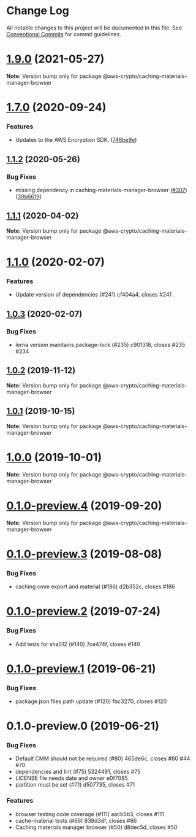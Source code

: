 # Change Log

All notable changes to this project will be documented in this file.
See [Conventional Commits](https://conventionalcommits.org) for commit guidelines.

# [1.9.0](https://github.com/aws/private-aws-encryption-sdk-javascript-staging/compare/@aws-crypto/caching-materials-manager-browser@1.7.0...@aws-crypto/caching-materials-manager-browser@1.9.0) (2021-05-27)

**Note:** Version bump only for package @aws-crypto/caching-materials-manager-browser





# [1.7.0](https://github.com/aws/private-aws-encryption-sdk-javascript-staging/compare/@aws-crypto/caching-materials-manager-browser@1.1.2...@aws-crypto/caching-materials-manager-browser@1.7.0) (2020-09-24)


### Features

* Updates to the AWS Encryption SDK. ([748be9e](https://github.com/aws/private-aws-encryption-sdk-javascript-staging/commit/748be9e1799d999a350e9cafbf902d43aeab0aa5))





## [1.1.2](https://github.com/aws/aws-encryption-sdk-javascript/compare/@aws-crypto/caching-materials-manager-browser@1.1.1...@aws-crypto/caching-materials-manager-browser@1.1.2) (2020-05-26)


### Bug Fixes

* missing dependency in caching-materials-manager-browser ([#307](https://github.com/aws/aws-encryption-sdk-javascript/issues/307)) ([30b6619](https://github.com/aws/aws-encryption-sdk-javascript/commit/30b66193a9b4526ffb8d1bc35ebef4b1a911ace4))





## [1.1.1](https://github.com/aws/aws-encryption-sdk-javascript/compare/@aws-crypto/caching-materials-manager-browser@1.1.0...@aws-crypto/caching-materials-manager-browser@1.1.1) (2020-04-02)

**Note:** Version bump only for package @aws-crypto/caching-materials-manager-browser





# [1.1.0](/compare/@aws-crypto/caching-materials-manager-browser@1.0.3...@aws-crypto/caching-materials-manager-browser@1.1.0) (2020-02-07)


### Features

* Update version of dependencies (#241) cf404a4, closes #241





## [1.0.3](/compare/@aws-crypto/caching-materials-manager-browser@1.0.2...@aws-crypto/caching-materials-manager-browser@1.0.3) (2020-02-07)


### Bug Fixes

* lerna version maintains package-lock (#235) c901318, closes #235 #234





## [1.0.2](/compare/@aws-crypto/caching-materials-manager-browser@1.0.1...@aws-crypto/caching-materials-manager-browser@1.0.2) (2019-11-12)

**Note:** Version bump only for package @aws-crypto/caching-materials-manager-browser





## [1.0.1](/compare/@aws-crypto/caching-materials-manager-browser@1.0.0...@aws-crypto/caching-materials-manager-browser@1.0.1) (2019-10-15)

**Note:** Version bump only for package @aws-crypto/caching-materials-manager-browser





# [1.0.0](/compare/@aws-crypto/caching-materials-manager-browser@0.1.0-preview.4...@aws-crypto/caching-materials-manager-browser@1.0.0) (2019-10-01)

**Note:** Version bump only for package @aws-crypto/caching-materials-manager-browser





# [0.1.0-preview.4](/compare/@aws-crypto/caching-materials-manager-browser@0.1.0-preview.3...@aws-crypto/caching-materials-manager-browser@0.1.0-preview.4) (2019-09-20)

**Note:** Version bump only for package @aws-crypto/caching-materials-manager-browser





# [0.1.0-preview.3](/compare/@aws-crypto/caching-materials-manager-browser@0.1.0-preview.2...@aws-crypto/caching-materials-manager-browser@0.1.0-preview.3) (2019-08-08)


### Bug Fixes

* caching cmm export and material (#186) d2b352c, closes #186





# [0.1.0-preview.2](/compare/@aws-crypto/caching-materials-manager-browser@0.1.0-preview.1...@aws-crypto/caching-materials-manager-browser@0.1.0-preview.2) (2019-07-24)


### Bug Fixes

* Add tests for sha512 (#140) 7ce474f, closes #140





# [0.1.0-preview.1](/compare/@aws-crypto/caching-materials-manager-browser@0.1.0-preview.0...@aws-crypto/caching-materials-manager-browser@0.1.0-preview.1) (2019-06-21)


### Bug Fixes

* package.json files path update (#120) fbc3270, closes #120





# 0.1.0-preview.0 (2019-06-21)


### Bug Fixes

* Default CMM should not be required (#80) 465de6c, closes #80 #44 #70
* dependencies and lint (#75) 5324491, closes #75
* LICENSE file needs date and owner e0f7085
* partition must be set (#71) d507735, closes #71


### Features

* browser testing code coverage (#111) aacb5b3, closes #111
* cache-material tests (#86) 838d3df, closes #86
* Caching materials manager browser (#50) d8dec5d, closes #50
